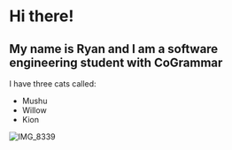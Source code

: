 # Hi there!
## My name is **Ryan** and I am a software engineering student with CoGrammar

I have three cats called:
- Mushu
- Willow 
- Kion

![IMG_8339](https://github.com/RyanProcter/RyanProcter/assets/162925283/2d5779e0-439d-4cd2-a1b5-38632552dcb8)
